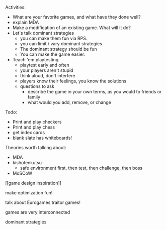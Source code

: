 Activities:

 - What are your favorite games, and what have they done well?
 - explain MDA
 - Make a modification of an existing game. What will it do?
 - Let's talk dominant strategies
   - you can make them fun via RPS.
   - you can limit / vary dominant strategies
   - The dominant strategy should be fun
   - You can make the game easier.
 - Teach 'em playtesting
   - playtest early and often
   - your players aren't stupid
   - think aloud, don't interfere
   - players know their feelings, you know the solutions
   - questions to ask
     - describe the game in your own terms, as you would to friends or family
     - what would you add, remove, or change

Todo:

 - Print and play checkers
 - Print and play chess
 - get index cards
 - blank slate has whiteboards!

Theories worth talking about:

 - MDA
 - kishotenkutsu
   - safe environment first, then test, then challenge, then boss
 - MoSCoW

[[game design inspiration]]

make optimization fun!

talk about Eurogames
traitor games!

games are very interconnected

dominant strategies
